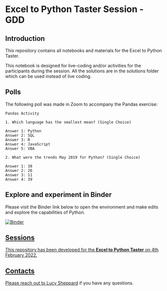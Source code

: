 # Excel to Python Taster Session - GDD

## Introduction

This repository contains all notebooks and materials for the Excel to Python Taster.

This notebook is designed for live-coding and/or activities for the participants during the session. All the solutions are in the solutions folder which can be used instead of live coding.

## Polls

The following poll was made in Zoom to accompany the Pandas exercise:

    Pandas Activity

    1. Which language has the smallest mean? (Single Choice)

    Answer 1: Python
    Answer 2: SQL
    Answer 3: R
    Answer 4: JavaScript
    Answer 5: VBA

    2. What were the trends May 2019 for Python? (Single Choice)

    Answer 1: 38
    Answer 2: 26
    Answer 3: 11
    Answer 4: 39

## Explore and experiment in Binder

Please visit the Binder link below to open the environment and make edits and explore the capabilities of Python.

<a href="https://gdd.li/excel-to-python-binder" Target="_blank">
<img alt="Binder" src="https://mybinder.org/badge_logo.svg">

## Sessions

This repository has been developed for the **Excel to Python Taster** on 4th February 2022.

## Contacts

Please reach out to [Lucy Sheppard](https://github.com/lushep) if you have any questions.